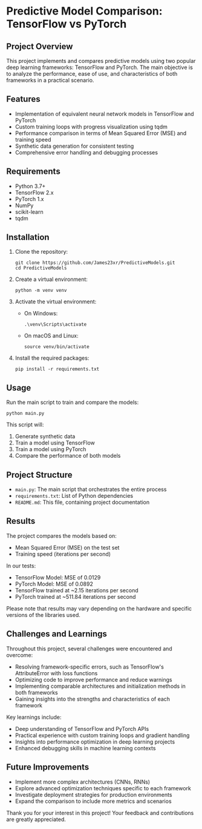 # Predictive Model Comparison: TensorFlow vs PyTorch

## Project Overview

This project implements and compares predictive models using two popular deep learning frameworks: TensorFlow and PyTorch. The main objective is to analyze the performance, ease of use, and characteristics of both frameworks in a practical scenario.

## Features

- Implementation of equivalent neural network models in TensorFlow and PyTorch
- Custom training loops with progress visualization using tqdm
- Performance comparison in terms of Mean Squared Error (MSE) and training speed
- Synthetic data generation for consistent testing
- Comprehensive error handling and debugging processes

## Requirements

- Python 3.7+
- TensorFlow 2.x
- PyTorch 1.x
- NumPy
- scikit-learn
- tqdm

## Installation

1. Clone the repository:
   ```
   git clone https://github.com/James23xr/PredictiveModels.git
   cd PredictiveModels
   ```

2. Create a virtual environment:
   ```
   python -m venv venv
   ```

3. Activate the virtual environment:
   - On Windows:
     ```
     .\venv\Scripts\activate
     ```
   - On macOS and Linux:
     ```
     source venv/bin/activate
     ```

4. Install the required packages:
   ```
   pip install -r requirements.txt
   ```

## Usage

Run the main script to train and compare the models:

```
python main.py
```

This script will:
1. Generate synthetic data
2. Train a model using TensorFlow
3. Train a model using PyTorch
4. Compare the performance of both models

## Project Structure

- `main.py`: The main script that orchestrates the entire process
- `requirements.txt`: List of Python dependencies
- `README.md`: This file, containing project documentation

## Results

The project compares the models based on:
- Mean Squared Error (MSE) on the test set
- Training speed (iterations per second)

In our tests:
- TensorFlow Model: MSE of 0.0129
- PyTorch Model: MSE of 0.0892
- TensorFlow trained at ~2.15 iterations per second
- PyTorch trained at ~511.84 iterations per second

Please note that results may vary depending on the hardware and specific versions of the libraries used.

## Challenges and Learnings

Throughout this project, several challenges were encountered and overcome:
- Resolving framework-specific errors, such as TensorFlow's AttributeError with loss functions
- Optimizing code to improve performance and reduce warnings
- Implementing comparable architectures and initialization methods in both frameworks
- Gaining insights into the strengths and characteristics of each framework

Key learnings include:
- Deep understanding of TensorFlow and PyTorch APIs
- Practical experience with custom training loops and gradient handling
- Insights into performance optimization in deep learning projects
- Enhanced debugging skills in machine learning contexts

## Future Improvements

- Implement more complex architectures (CNNs, RNNs)
- Explore advanced optimization techniques specific to each framework
- Investigate deployment strategies for production environments
- Expand the comparison to include more metrics and scenarios


Thank you for your interest in this project! Your feedback and contributions are greatly appreciated.
